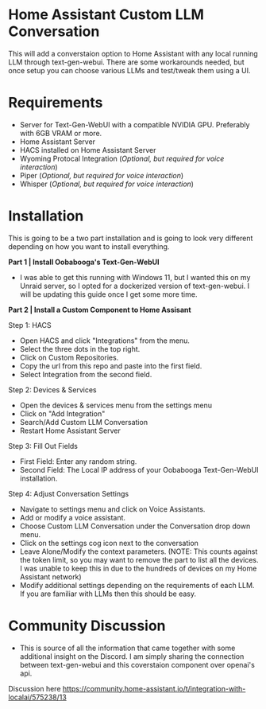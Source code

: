 # Home Assistant Custom LLM Conversation

This will add a converstaion option to Home Assistant with any local running LLM through text-gen-webui. There are some workarounds needed, but once setup you can choose various LLMs and test/tweak them using a UI.

# Requirements
- Server for Text-Gen-WebUI with a compatible NVIDIA GPU. Preferably with 6GB VRAM or more.
- Home Assistant Server
- HACS installed on Home Assistant Server
- Wyoming Protocal Integration (*Optional, but required for voice interaction*)
- Piper (*Optional, but required for voice interaction*)
- Whisper (*Optional, but required for voice interaction*)

# Installation

This is going to be a two part installation and is going to look very different depending on how you want to install everything. 

**Part 1 | Install Oobabooga's Text-Gen-WebUI**
- I was able to get this running with Windows 11, but I wanted this on my Unraid server, so I opted for a dockerized version of text-gen-webui. I will be updating this guide once I get some more time.

**Part 2 | Install a Custom Component to Home Assisant**

Step 1: HACS
- Open HACS and click "Integrations" from the menu.
- Select the three dots in the top right.
- Click on Custom Repositories.
- Copy the url from this repo and paste into the first field.
- Select Integration from the second field.

Step 2: Devices & Services
- Open the devices & services menu from the settings menu
- Click on "Add Integration"
- Search/Add Custom LLM Conversation
- Restart Home Assistant Server

Step 3: Fill Out Fields
- First Field: Enter any random string.
- Second Field: The Local IP address of your Oobabooga Text-Gen-WebUI installation.

Step 4: Adjust Conversation Settings
- Navigate to settings menu and click on Voice Assistants.
- Add or modify a voice assistant.
- Choose Custom LLM Conversation under the Conversation drop down menu.
- Click on the settings cog icon next to the conversation
- Leave Alone/Modify the context parameters. (NOTE: This counts against the token limit, so you may want to remove the part to list all the devices. I was unable to keep this in due to the hundreds of devices on my Home Assistant network)
- Modify additional settings depending on the requirements of each LLM. If you are familiar with LLMs then this should be easy.

# Community Discussion
- This is source of all the information that came together with some additional insight on the Discord. I am simply sharing the connection between text-gen-webui and this coverstaion component over openai's api.

Discussion here https://community.home-assistant.io/t/integration-with-localai/575238/13
